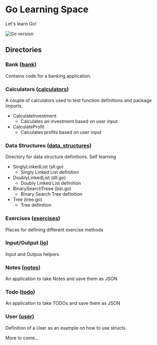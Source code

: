# Go Learning Space

Let's learn Go!

![Go version](https://img.shields.io/badge/go-v1.21.0-white?&logo=go&color=007d9c)

## Directories

### Bank ([bank](bank))

Contains code for a banking application.

### Calculators ([calculators](calculators))

A couple of calculators used to test function definitions and package imports.

- CalculateInvestment
  - Calculates an investment based on user input
- CalculateProfit
  - Calculates profits based on user input

### Data Structures ([data_structures](data_structures))

Directory for data structure definitions. Self learning

- SinglyLinkedList (sll.go)
  - Singly Linked List definition
- DoublyLinkedList (dll.go)
  - Doubly Linked List definition
- BinarySearchTreee (bst.go)
  - Binary Search Tree definition
- Tree (tree.go)
  - Tree definition

### Exercises ([exercises](exercises))

Places for defining different exercise methods

### Input/Output ([io](io))

Input and Outpus helpers

### Notes ([notes](notes))

An application to take Notes and save them as JSON

### Todo ([todo](todo))

An application to take TODOs and save them as JSON

### User ([user](user))

Definition of a User as an example on how to use structs.

More to come...
